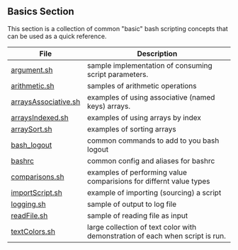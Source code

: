 ## Basics Section
This section is a collection of common "basic" bash scripting concepts that can be used as a quick reference. 

| File | Description |
|------|-------------|
| [argument.sh](arguments.sh) | sample implementation of consuming script parameters. |
| [arithmetic.sh](arithmetic.sh) | samples of arithmetic operations |
| [arraysAssociative.sh](arraysAssociative.sh) | examples of using associative (named keys) arrays. |
| [arraysIndexed.sh](arraysIndexed.sh) | examples of using arrays by index |
| [arraySort.sh](arraySort.sh) | examples of sorting arrays |
| [bash_logout](bash_logout) | common commands to add to you bash logout |
| [bashrc](bashrc) | common config and aliases for bashrc |
| [comparisons.sh](comparisons.sh) | examples of performing value comparisions for differnt value types |
| [importScript.sh](importScript.sh) | example of importing (sourcing) a script |
| [logging.sh](logging.sh) | sample of output to log file |
| [readFile.sh](readFile.sh) | sample of reading file as input |
| [textColors.sh](textColors.sh) | large collection of text color with demonstration of each when script is run. |
